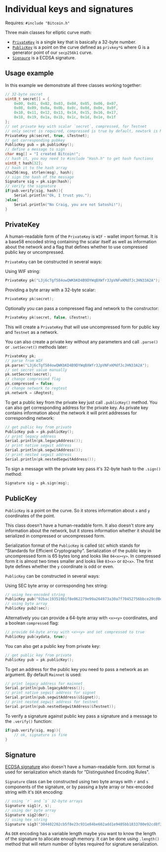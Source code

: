 # Individual keys and signatures

Requires: `#include "Bitcoin.h"`

Three main classes for elliptic curve math:

- [`PrivateKey`](#privatekey) is a single key that is basically a 32-byte number.
- [`PublicKey`](#publickey) is a point on the curve defined as `privkey*G` where G is a generator point of our `secp256k1` curve.
- [`Signaure`](#signature) is a ECDSA signature.

## Usage example

In this example we demonstrate all three classes working together:

```cpp
// 32-byte secret
uint8_t secret[] = {
    0x00, 0x01, 0x02, 0x03, 0x04, 0x05, 0x06, 0x07, 
    0x08, 0x09, 0x0a, 0x0b, 0x0c, 0x0d, 0x0e, 0x0f,
    0x10, 0x11, 0x12, 0x13, 0x14, 0x15, 0x16, 0x17, 
    0x18, 0x19, 0x1a, 0x1b, 0x1c, 0x1d, 0x1e, 0x1f
};
// set private key with scalar `secret`, compressed, for Testnet
// only secret is required, compressed is true by default, newtork is Mainnet
PrivateKey pk(secret, true, &Testnet);
// get corresponding pubkey
PublicKey pub = pk.publicKey();
// define a message to sign
char msg[] = "I created Bitcoin!";
// hash it, you may need to #include "Hash.h" to get hash functions
uint8_t hash[32];
// hash it to the hash array
sha256(msg, strlen(msg), hash);
// sign the hash of the message
Signature sig = pk.sign(hash);
// verify the signature
if(pub.verify(sig, hash)){
    Serial.println("Ok, I trust you.");
}else{
    Serial.println("No Craig, you are not Satoshi!");
}
```

## PrivateKey

A human-readable form of the `PrivateKey` is `WIF` - wallet import format. It is a base58 encoded string containing the scalar itself as well as information about the network and a flag that defines whether to use compressed public key or uncompressed.

`PrivateKey` can be constructed in several ways:

Using WIF string:
```cpp
PrivateKey pk("L3j6cTgf584owQWKbKD4B9DYWqBXWfr3JpVNFxKMdfJcJHN33A2A");
```

Providing a byte array with a 32-byte scalar: 
```cpp
PrivateKey pk(secret);
```

Optionally you can pass a compressed flag and network to the constructor: 
```cpp
PrivateKey pk(secret, false, &Testnet);
```
This will create a `PrivateKey` that will use uncompressed form for public key and `Testnet` as a network.

You can also create a private key without any parameters and call `.parse()` or `.setSecret()` methods later:

```cpp
PrivateKey pk;
// parse from WIF
pk.parse("L3j6cTgf584owQWKbKD4B9DYWqBXWfr3JpVNFxKMdfJcJHN33A2A");
// set secret value manually
pk.setSecret(secret);
// change compressed flag
pk.compressed = false;
// change network to regtest
pk.network = &Regtest;
```

To get a public key from the private key just call `.publicKey()` method. You can also get corresponding address for the private key. As private key contains information about the network it will print addresses for corresponding network:

```cpp
// get public key from private
PublicKey pub = pk.publicKey();
// print legacy address
Serial.println(pk.legacyAddress());
// print native segwit address
Serial.println(pk.segwitAddress());
// print nested segwit address
Serial.println(pk.nestedSegwitAddress());
```

To sign a message with the private key pass it's 32-byte hash to the `.sign()` method:

```cpp
Signature sig = pk.sign(msg);
```

## PublicKey

`PublicKey` is a point on the curve. So it stores information about `x` and `y` coordinates of the point.

This class doesn't have a human-readable form. It also doesn't store any information about the network, but it stores information whether it should be serialized in compressed or uncompressed form.

Serialization format of the `PublicKey` is called `SEC` which stands for "Standards for Efficient Cryptography". Serialization of the public key in uncompressed form is 65 bytes long and looks like `04<x><y>`. In compressed form it is almost two times smaller and looks like `03<x>` or `02<x>`. The first byte defines whether the `y` coordinate is odd or even.

`PublicKey` can be constructed in several ways:

Using SEC byte array or corresponding hex string:
```cpp
// using hex-encoded string
PublicKey pub("02bac193519b1f8e062279e99a264973a30a7f70452756bbce29cd0ed091114457");
// using byte array
PublicKey pub2(sec);
```

Alternatively you can provide a 64-byte array with `<x><y>` coordinates, and a boolean `compressed` flag:
```cpp
// provide 64-byte array with <x><y> and set compressed to true
PublicKey pub(xydata, true);
```

You can also get a public key from private key:

```cpp
// get public key from private
PublicKey pub = pk.publicKey();
```

To get an address for the public key you need to pass a network as an argument. By default `Mainnet` is used:

```cpp
// print legacy address for mainnet
Serial.println(pub.legacyAddress());
// print native segwit address for signet
Serial.println(pub.segwitAddress(&Signet));
// print nested segwit address for testnet
Serial.println(pub.nestedSegwitAddress(&Testnet));
```

To verify a signature against public key pass a signature and a message to the `.verify()` function:

```cpp
if(pub.verify(sig, msg)){
    // ok, signature is fine
}
```

## Signature

[ECDSA signature](https://en.wikipedia.org/wiki/Elliptic_Curve_Digital_Signature_Algorithm) also doesn't have a human-readable form. `DER` format is used for serialization which stands for "Distinguished Encoding Rules".

`Signature` class can be constructed using two byte arrays with `r` and `s` components of the signature, or by passing a byte array or hex-encoded string with it's `DER` encoding:

```cpp
// using `r` and `s` 32-byte arrays
Signature sig1(r, s);
// using der byte array
Signature sig2(der);
// using hex string
Signature sig3("304402202cb5f8e23c931e84be602add1e9405bb1833780e92cd8f3cbeee94c7cc26102702203cf5dfb6692f7d11ac2d0a290e9886c30836188a39ff01d1e950bb02062a16d5");
```

As `DER` encoding has a variable length maybe you want to know the length of the signature to allocate enough memory. It can be done using `.length()` method that will return number of bytes required for signature serialization.
